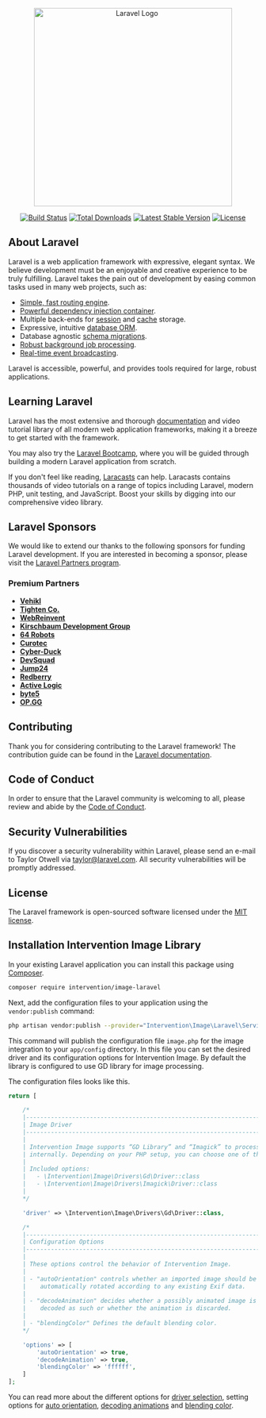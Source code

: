 <p align="center"><a href="https://laravel.com" target="_blank"><img src="https://raw.githubusercontent.com/laravel/art/master/logo-lockup/5%20SVG/2%20CMYK/1%20Full%20Color/laravel-logolockup-cmyk-red.svg" width="400" alt="Laravel Logo"></a></p>

<p align="center">
<a href="https://github.com/laravel/framework/actions"><img src="https://github.com/laravel/framework/workflows/tests/badge.svg" alt="Build Status"></a>
<a href="https://packagist.org/packages/laravel/framework"><img src="https://img.shields.io/packagist/dt/laravel/framework" alt="Total Downloads"></a>
<a href="https://packagist.org/packages/laravel/framework"><img src="https://img.shields.io/packagist/v/laravel/framework" alt="Latest Stable Version"></a>
<a href="https://packagist.org/packages/laravel/framework"><img src="https://img.shields.io/packagist/l/laravel/framework" alt="License"></a>
</p>

## About Laravel

Laravel is a web application framework with expressive, elegant syntax. We believe development must be an enjoyable and creative experience to be truly fulfilling. Laravel takes the pain out of development by easing common tasks used in many web projects, such as:

-   [Simple, fast routing engine](https://laravel.com/docs/routing).
-   [Powerful dependency injection container](https://laravel.com/docs/container).
-   Multiple back-ends for [session](https://laravel.com/docs/session) and [cache](https://laravel.com/docs/cache) storage.
-   Expressive, intuitive [database ORM](https://laravel.com/docs/eloquent).
-   Database agnostic [schema migrations](https://laravel.com/docs/migrations).
-   [Robust background job processing](https://laravel.com/docs/queues).
-   [Real-time event broadcasting](https://laravel.com/docs/broadcasting).

Laravel is accessible, powerful, and provides tools required for large, robust applications.

## Learning Laravel

Laravel has the most extensive and thorough [documentation](https://laravel.com/docs) and video tutorial library of all modern web application frameworks, making it a breeze to get started with the framework.

You may also try the [Laravel Bootcamp](https://bootcamp.laravel.com), where you will be guided through building a modern Laravel application from scratch.

If you don't feel like reading, [Laracasts](https://laracasts.com) can help. Laracasts contains thousands of video tutorials on a range of topics including Laravel, modern PHP, unit testing, and JavaScript. Boost your skills by digging into our comprehensive video library.

## Laravel Sponsors

We would like to extend our thanks to the following sponsors for funding Laravel development. If you are interested in becoming a sponsor, please visit the [Laravel Partners program](https://partners.laravel.com).

### Premium Partners

-   **[Vehikl](https://vehikl.com/)**
-   **[Tighten Co.](https://tighten.co)**
-   **[WebReinvent](https://webreinvent.com/)**
-   **[Kirschbaum Development Group](https://kirschbaumdevelopment.com)**
-   **[64 Robots](https://64robots.com)**
-   **[Curotec](https://www.curotec.com/services/technologies/laravel/)**
-   **[Cyber-Duck](https://cyber-duck.co.uk)**
-   **[DevSquad](https://devsquad.com/hire-laravel-developers)**
-   **[Jump24](https://jump24.co.uk)**
-   **[Redberry](https://redberry.international/laravel/)**
-   **[Active Logic](https://activelogic.com)**
-   **[byte5](https://byte5.de)**
-   **[OP.GG](https://op.gg)**

## Contributing

Thank you for considering contributing to the Laravel framework! The contribution guide can be found in the [Laravel documentation](https://laravel.com/docs/contributions).

## Code of Conduct

In order to ensure that the Laravel community is welcoming to all, please review and abide by the [Code of Conduct](https://laravel.com/docs/contributions#code-of-conduct).

## Security Vulnerabilities

If you discover a security vulnerability within Laravel, please send an e-mail to Taylor Otwell via [taylor@laravel.com](mailto:taylor@laravel.com). All security vulnerabilities will be promptly addressed.

## License

The Laravel framework is open-sourced software licensed under the [MIT license](https://opensource.org/licenses/MIT).

## Installation Intervention Image Library

In your existing Laravel application you can install this package using [Composer](https://getcomposer.org).

```bash
composer require intervention/image-laravel
```

Next, add the configuration files to your application using the `vendor:publish` command:

```bash
php artisan vendor:publish --provider="Intervention\Image\Laravel\ServiceProvider"
```

This command will publish the configuration file `image.php` for the image
integration to your `app/config` directory. In this file you can set the
desired driver and its configuration options for Intervention Image. By default
the library is configured to use GD library for image processing.

The configuration files looks like this.

```php
return [

    /*
    |--------------------------------------------------------------------------
    | Image Driver
    |--------------------------------------------------------------------------
    |
    | Intervention Image supports “GD Library” and “Imagick” to process images
    | internally. Depending on your PHP setup, you can choose one of them.
    |
    | Included options:
    |   - \Intervention\Image\Drivers\Gd\Driver::class
    |   - \Intervention\Image\Drivers\Imagick\Driver::class
    |
    */

    'driver' => \Intervention\Image\Drivers\Gd\Driver::class,

    /*
    |--------------------------------------------------------------------------
    | Configuration Options
    |--------------------------------------------------------------------------
    |
    | These options control the behavior of Intervention Image.
    |
    | - "autoOrientation" controls whether an imported image should be
    |    automatically rotated according to any existing Exif data.
    |
    | - "decodeAnimation" decides whether a possibly animated image is
    |    decoded as such or whether the animation is discarded.
    |
    | - "blendingColor" Defines the default blending color.
    */

    'options' => [
        'autoOrientation' => true,
        'decodeAnimation' => true,
        'blendingColor' => 'ffffff',
    ]
];
```

You can read more about the different options for
[driver selection](https://image.intervention.io/v3/basics/image-manager#driver-selection), setting options for
[auto orientation](https://image.intervention.io/v3/modifying/effects#image-orientation-according-to-exif-data),
[decoding animations](https://image.intervention.io/v3/modifying/animations) and
[blending color](https://image.intervention.io/v3/basics/colors#transparency).
